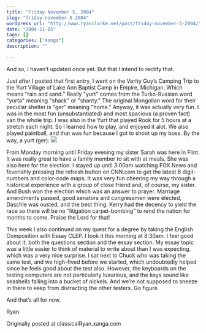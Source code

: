 ```yaml
---
title: "Friday November 5, 2004"
slug: "friday-november-5-2004"
wordpress_url: "http://www.ryanclarke.net/post/friday-november-5-2004/"
date: "2004-11-05"
tags: []
categories: ["Xanga"]
description: ""

---
```


And so, I haven’t updated once yet. But that I intend to rectify that.

Just after I posted that first entry, I went on the Verity Guy’s Camping Trip to the Yurt Village of Lake Ann Baptist Camp in Empire, Michigan. Which means “rain and sand.” Really "yurt" comes from the Turko-Russian word "yurta" meaning "shack" or "shanty." The original Mongolian word for their peculiar shelter is "ger" meaning "home." Anyway, it was actually very fun. I was in the most fun (unsubstantiated) and most spacious (a proven fact) van the whole trip. I was also in the Yurt that played Rook for 5 hours at a stretch each night. So I learned how to play, and enjoyed it alot. We also played paintball, and that was fun because I got to shoot up my boss. By the way, a yurt (ger):
 [![](http://www.ggcreations.com.au/tafta/yurt.jpg)](http://www.ggcreations.com.au/tafta/yurt.jpg)

From Monday morning until Friday evening my sister Sarah was here in Flint. It was really great to have a family member to sit with at meals. She was also here for the election. I stayed up until 3:00am watching FOX News and feverishly pressing the refresh button on CNN.com to get the latest 8 digit-numbers and color-code maps. It was very fun cheering my way through a historical experience with a group of close friend and, of course, my sister. And Bush won the election which was an answer to prayer. Marriage amendments passed, good senators and congressmen were elected, Daschle was ousted, and the best thing: Kerry had the decency to yield the race so there will be no “litigation carpet-bombing” to rend the nation for months to come. Praise the Lord for that!

This week I also continued on my quest for a degree by taking the English Composition with Essay CLEP. I took it this morning at 8:30am. I feel good about it, both the questions section and the essay section. My essay topic was a little easier to think of material to write about than I was expecting, which was a very nice surprise. I sat next to Chuck who was taking the same test, and we high-fived before we started, which undoubtedly helped since he feels good about the test also. However, the keyboards on the testing computers are not particularly luxurious, and the keys sound like seashells falling into a bucket of nickels. And we’re not supposed to sneeze in there to keep from distracting the other testers. Go figure.

And that’s all for now.

Ryan

Originally posted at classicalRyan.xanga.com

